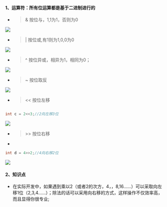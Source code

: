 #### 1、运算符：所有位运算都是基于二进制进行的
- > &  按位与，1,1为1，否则为0

![](https://gitee.com/sysker/picBed/raw/master/images/yu.png)

- > |  按位或,有1则为1,0,0为0

![](https://gitee.com/sysker/picBed/raw/master/images/or.png)

- > ^  按位异或，相异为1，相同为0；

![](https://gitee.com/sysker/picBed/raw/master/images/yihuo.png)

- > ~  按位取反

![](https://gitee.com/sysker/picBed/raw/master/images/not.png)

- > << 按位左移

```java

int c = 2<<3;//2向左移3位

```

![](https://gitee.com/sysker/picBed/raw/master/images/left.png)

- > \>> 按位右移
- 
```java
int d = 4>>2;//4向右移2位

```

![](https://gitee.com/sysker/picBed/raw/master/images/right.png)

#### 2、知识点
- 在实际开发中，如果遇到乘以2（或者2的次方，4，，8,16……）可以采取向左移1位（2,3,4……）；除法的话可以采用向右移的方式，这样操作不仅效率高，而且显得你很专业;